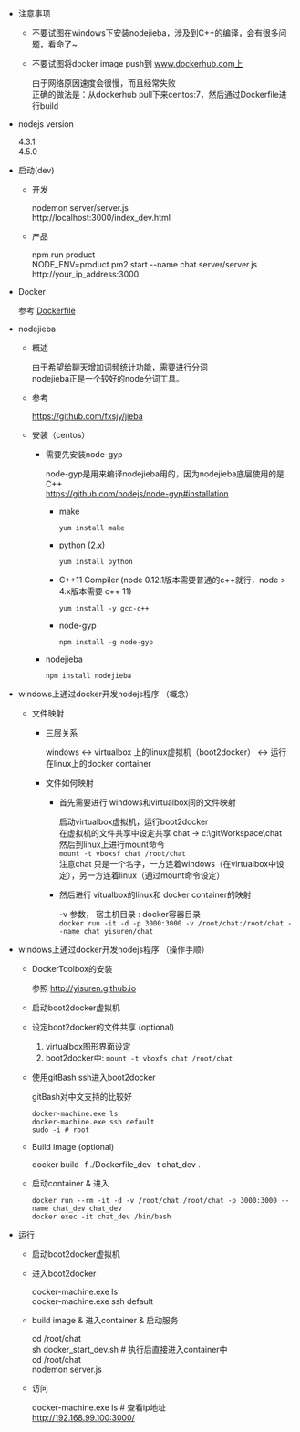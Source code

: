 * 注意事项

	* 不要试图在windows下安装nodejieba，涉及到C++的编译，会有很多问题，看命了~
	* 不要试图将docker image push到 www.dockerhub.com上

		由于网络原因速度会很慢，而且经常失败  
		正确的做法是：从dockerhub pull下来centos:7，然后通过Dockerfile进行build

* nodejs version

	4.3.1  
	4.5.0

* 启动(dev)

	* 开发

		nodemon server/server.js  
		http://localhost:3000/index_dev.html

	* 产品

		npm run product  
		NODE_ENV=product pm2 start --name chat server/server.js  
		http://your_ip_address:3000

* Docker

	参考 [Dockerfile](./Dockerfile)

* nodejieba

	* 概述

		由于希望给聊天增加词频统计功能，需要进行分词  
		nodejieba正是一个较好的node分词工具。

	* 参考

		https://github.com/fxsjy/jieba

	* 安装（centos）

		* 需要先安装node-gyp

			node-gyp是用来编译nodejieba用的，因为nodejieba底层使用的是C++  
			https://github.com/nodejs/node-gyp#installation
	
			* make

				`yum install make`

			* python (2.x)

				`yum install python`

			* C++11 Compiler (node 0.12.1版本需要普通的c++就行，node > 4.x版本需要 c++ 11)

				`yum install -y gcc-c++`

			* node-gyp

				`npm install -g node-gyp`


		* nodejieba

			`npm install nodejieba`

* windows上通过docker开发nodejs程序 （概念）

	* 文件映射

		* 三层关系

			windows <-> virtualbox 上的linux虚拟机（boot2docker） <-> 运行在linux上的docker container

		* 文件如何映射

			* 首先需要进行 windows和virtualbox间的文件映射

				启动virtualbox虚拟机，运行boot2docker  
				在虚拟机的文件共享中设定共享 chat -> c:\gitWorkspace\chat  
				然后到linux上进行mount命令  
				`mount -t vboxsf chat /root/chat`  
				注意chat 只是一个名字，一方连着windows（在virtualbox中设定），另一方连着linux（通过mount命令设定）  

			* 然后进行 vitualbox的linux和 docker container的映射

				-v 参数， 宿主机目录 : docker容器目录  
				`docker run -it -d -p 3000:3000 -v /root/chat:/root/chat --name chat yisuren/chat`

* windows上通过docker开发nodejs程序 （操作手顺）

	* DockerToolbox的安装

		参照 http://yisuren.github.io

	* 启动boot2docker虚拟机

	* 设定boot2docker的文件共享 (optional)

		1. virtualbox图形界面设定  
		2. boot2docker中: `mount -t vboxfs chat /root/chat`

	* 使用gitBash ssh进入boot2docker

		gitBash对中文支持的比较好
		```
		docker-machine.exe ls  
		docker-machine.exe ssh default
		sudo -i # root
		```

	* Build image (optional)

		docker build -f ./Dockerfile_dev -t chat_dev .


	* 启动container & 进入

		```
		docker run --rm -it -d -v /root/chat:/root/chat -p 3000:3000 --name chat_dev chat_dev
		docker exec -it chat_dev /bin/bash

		```

* 运行

	* 启动boot2docker虚拟机

	* 进入boot2docker

		docker-machine.exe ls  
		docker-machine.exe ssh default

	* build image & 进入container & 启动服务

		cd /root/chat  
		sh docker_start_dev.sh # 执行后直接进入container中  
		cd /root/chat  
		nodemon server.js

	* 访问

		docker-machine.exe ls # 查看ip地址  
		http://192.168.99.100:3000/
